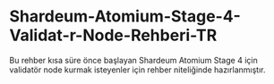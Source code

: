 # Shardeum-Atomium-Stage-4-Validat-r-Node-Rehberi-TR
Bu rehber kısa süre önce başlayan Shardeum Atomium Stage 4 için validatör node kurmak isteyenler için rehber niteliğinde hazırlanmıştır.
